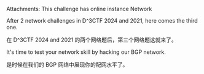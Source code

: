 Attachments:
This challenge has online instance
Network

After 2 network challenges in D^3CTF 2024 and 2021, here comes the third one.

在 D^3CTF 2024 and 2021 的两个网络题后，第三个网络题这就来了。

It's time to test your network skill by hacking our BGP network.

是时候在我们的 BGP 网络中展现你的配网水平了。
